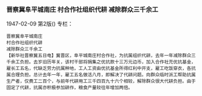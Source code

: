 ### 晋察冀阜平城南庄  村合作社组织代耕  减除群众三千余工

1947-02-09
第2版()
专栏：

    晋察冀阜平城南庄
    村合作社组织代耕
    减除群众三千余工
    【新华社晋察冀五日电】冀晋区，阜平城南庄村合作社，为抗属组织代耕，去年一年减除群众三千余工负担。去岁旧历年关，该村干部将捐集之优抗款十三万元边币，加入合作社充优抗基金，雇长工五名，代缺乏劳力抗属种地，工人工资由优抗基金所得红利中开支，雇工吃饭穿衣，各抗属合理负担。总计去年一年，雇工五名做活八月，即解决了代耕问题。向群众临时派工帮助抗属生产者，仅费工二百个，与前年代耕用工三千四百九十六个相较，解除群众很大代耕负担。由于固定了代耕，抗属亦积极参加耕作，粮食产量较往年增加两倍。
